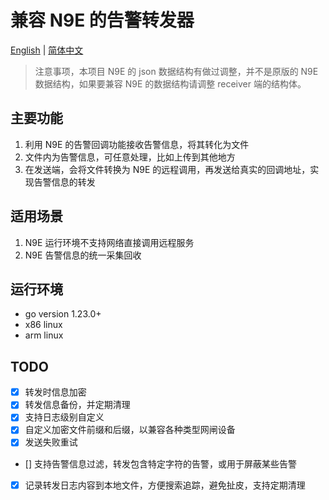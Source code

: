 # 兼容 N9E 的告警转发器

[English](../README.md) | [简体中文](./README_zh-cn.md)

> 注意事项，本项目 N9E 的 json 数据结构有做过调整，并不是原版的 N9E 数据结构，如果要兼容 N9E 的数据结构请调整 receiver 端的结构体。

## 主要功能

1. 利用 N9E 的告警回调功能接收告警信息，将其转化为文件
2. 文件内为告警信息，可任意处理，比如上传到其他地方
3. 在发送端，会将文件转换为 N9E 的远程调用，再发送给真实的回调地址，实现告警信息的转发

## 适用场景

1. N9E 运行环境不支持网络直接调用远程服务
2. N9E 告警信息的统一采集回收

## 运行环境

- go version 1.23.0+
- x86 linux
- arm linux

## TODO

- [x] 转发时信息加密 
- [x] 转发信息备份，并定期清理
- [x] 支持日志级别自定义
- [x] 自定义加密文件前缀和后缀，以兼容各种类型网闸设备
- [x] 发送失败重试
- [] 支持告警信息过滤，转发包含特定字符的告警，或用于屏蔽某些告警
- [x] 记录转发日志内容到本地文件，方便搜索追踪，避免扯皮，支持定期清理

